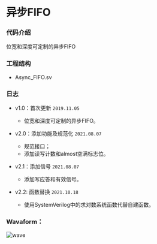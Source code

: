 # 异步FIFO
### 代码介绍
位宽和深度可定制的异步FIFO

### 工程结构

- Async_FIFO.sv   

### 日志

* v1.0：首次更新 `2019.11.05`
    * 位宽和深度可定制的异步FIFO。

* v2.0：添加功能及规范化 `2021.08.07`
   * 规范接口；
   * 添加读写计数和almost空满标志位。

* v2.1：添加信号 `2021.08.07`
   * 添加写应答和有效信号。
 
* v2.2: 函数替换 `2021.10.18`
   * 使用SystemVerilog中的求对数系统函数代替自建函数。

### Wavaform：
![wave](https://raw.githubusercontent.com/Verdvana/Async_FIFO/master/simulation/data/wave.png)

